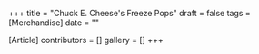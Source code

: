 +++
title = "Chuck E. Cheese's Freeze Pops"
draft = false
tags = [Merchandise]
date = ""

[Article]
contributors = []
gallery = []
+++